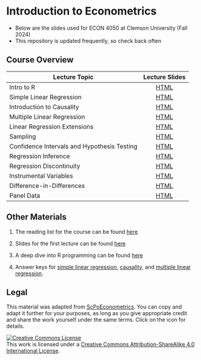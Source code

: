 # Introduction to Econometrics

* Below are the slides used for ECON 4050 at Clemson University (Fall 2024)
* This repository is updated frequently, so check back often

## Course Overview

| Lecture Topic | Lecture Slides |
|---------|:----:|
| Intro to R | [HTML](https://raw.githack.com/adamsoliman/IntroEconometrics/master/chapter_intro/chapter_intro.html) |  
| Simple Linear Regression | [HTML](https://raw.githack.com/adamsoliman/IntroEconometrics/master/chapter_slr/chapter_slr.html) |
| Introduction to Causality | [HTML](https://raw.githack.com/adamsoliman/IntroEconometrics/master/chapter_causality/chapter_causality.html) |
| Multiple Linear Regression | [HTML](https://raw.githack.com/adamsoliman/IntroEconometrics/master/chapter_mlr/chapter_mlr.html) |
| Linear Regression Extensions | [HTML](https://raw.githack.com/adamsoliman/IntroEconometrics/master/chapter_regext/chapter_regext.html) |
| Sampling | [HTML](https://raw.githack.com/adamsoliman/IntroEconometrics/master/chapter_sampling/chapter_sampling.html) | 
| Confidence Intervals and Hypothesis Testing | [HTML](https://raw.githack.com/adamsoliman/IntroEconometrics/master/chapter_ci_hyptest/chapter_ci_hyptest.html) |
| Regression Inference | [HTML](https://raw.githack.com/adamsoliman/IntroEconometrics/master/chapter_reginference/reg_inference.html) |
| Regression Discontinuity | [HTML](https://raw.githack.com/adamsoliman/IntroEconometrics/master/chapter-RDD/RDD.html) | 
| Instrumental Variables | [HTML](https://raw.githack.com/adamsoliman/IntroEconometrics/master/chapter_IV/04-IV.html) |
| Difference-in-Differences | [HTML](https://raw.githack.com/adamsoliman/IntroEconometrics/master/chapter_did/chapter_did.html) | 
| Panel Data | [HTML](https://raw.githack.com/adamsoliman/IntroEconometrics/master/chapter_panel/06-panel.html) |

## Other Materials

1. The reading list for the course can be found [here](https://github.com/adamsoliman/IntroEconometrics/blob/master/readings.md)

1. Slides for the first lecture can be found [here](https://github.com/adamsoliman/IntroEconometrics/blob/master/Introduction%20Materials/Lecture_Intro_SolimanFall2024.pdf)

1. A deep dive into R programming can be found [here](https://raw.githack.com/adamsoliman/IntroEconometrics/master/chapter_tidy_programming/chapter_tidy.html)

1. Answer keys for [simple linear regression](https://raw.githack.com/adamsoliman/IntroEconometrics/master/chapter_slr/tasks/slr_tasks.html), [causality](https://raw.githack.com/adamsoliman/IntroEconometrics/master/chapter_causality/tasks/causality_tasks.html), and [multiple linear regression](https://raw.githack.com/adamsoliman/IntroEconometrics/master/chapter_mlr/tasks/mlr_tasks.html).

<!--  [linear regression extensions](https://raw.githack.com/adamsoliman/IntroEconometrics/master/chapter_regext/tasks/regext_tasks.html), [sampling](https://raw.githack.com/adamsoliman/IntroEconometrics/master/chapter_sampling/tasks/sampling_tasks.html), and [regression inference](https://raw.githack.com/adamsoliman/IntroEconometrics/master/chapter_reginference/tasks/reginference_tasks.html). -->

## Legal

This material was adapted from [ScPoEconometrics](https://github.com/ScPoEcon/ScPoEconometrics). You can copy and adapt it further for your purposes, as long as you give appropriate credit and share the work yourself under the same terms. Click on the icon for details.

<a rel="license" href="http://creativecommons.org/licenses/by-sa/4.0/"><img alt="Creative Commons License" style="border-width:0" src="https://i.creativecommons.org/l/by-sa/4.0/88x31.png" /></a><br />This work is licensed under a <a rel="license" href="http://creativecommons.org/licenses/by-sa/4.0/">Creative Commons Attribution-ShareAlike 4.0 International License</a>.
